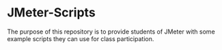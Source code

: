 # JMeter-Scripts

The purpose of this repository is to provide students of JMeter with some example scripts they can use for class participation.
